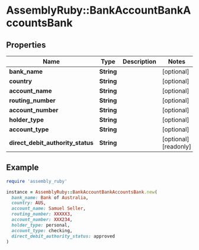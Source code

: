 # AssemblyRuby::BankAccountBankAccountsBank

## Properties

| Name | Type | Description | Notes |
| ---- | ---- | ----------- | ----- |
| **bank_name** | **String** |  | [optional] |
| **country** | **String** |  | [optional] |
| **account_name** | **String** |  | [optional] |
| **routing_number** | **String** |  | [optional] |
| **account_number** | **String** |  | [optional] |
| **holder_type** | **String** |  | [optional] |
| **account_type** | **String** |  | [optional] |
| **direct_debit_authority_status** | **String** |  | [optional][readonly] |

## Example

```ruby
require 'assembly_ruby'

instance = AssemblyRuby::BankAccountBankAccountsBank.new(
  bank_name: Bank of Australia,
  country: AUS,
  account_name: Samuel Seller,
  routing_number: XXXXX3,
  account_number: XXX234,
  holder_type: personal,
  account_type: checking,
  direct_debit_authority_status: approved
)
```


